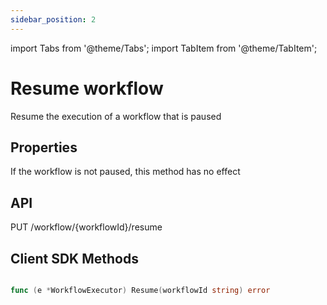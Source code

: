 ```yaml
---
sidebar_position: 2
---
```


import Tabs from '@theme/Tabs';
import TabItem from '@theme/TabItem';

# Resume workflow
Resume the execution of a workflow that is paused

## Properties
If the workflow is not paused, this method has no effect

## API
PUT /workflow/{workflowId}/resume  

## Client SDK Methods

<Tabs>
<TabItem value="Java" label="Java">

```java

```

</TabItem>
<TabItem value="Golang" label="Golang">

```go
func (e *WorkflowExecutor) Resume(workflowId string) error
```

</TabItem>
<TabItem value="Python" label="Python">

```python

```

</TabItem>
<TabItem value="CSharp" label="CSharp">

```csharp

```

</TabItem>
<TabItem value="Javascript" label="Javascript">

```javascript

```

</TabItem>
<TabItem value="Clojure" label="Clojure">

```clojure

```

</TabItem>
</Tabs>